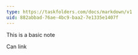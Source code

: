 ```yaml
---
type: https://taskfolders.com/docs/markdown/v1
uid: 882abbad-76ae-4bc9-baa2-7e1335e1407f
---
```



This is a basic note

Can link
